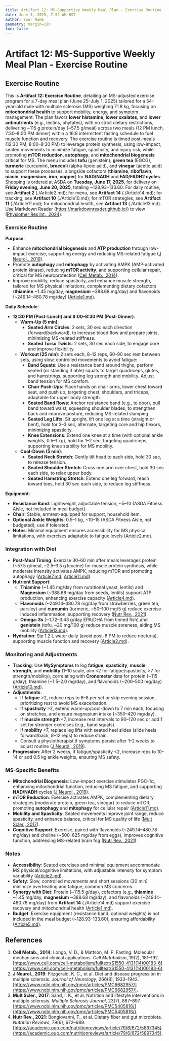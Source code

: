 ```yaml
---
title: Artifact 12: MS-Supportive Weekly Meal Plan - Exercise Routine
date: June 3, 2025, 7:52 AM BST
author: Your Name
geometry: margin=1in
toc: false
---
```

# Artifact 12: MS-Supportive Weekly Meal Plan - Exercise Routine

## Exercise Routine

This is **Artifact 12: Exercise Routine**, detailing an MS-adjusted exercise program for a 7-day meal plan (June 25–July 1, 2025) tailored for a 54-year-old male with multiple sclerosis (MS) weighing 71.8 kg, focusing on **mitochondrial health** to support mobility, energy, and symptom management. The plan favors **lower histamine**, **lower oxalates**, and **lower antinutrients** (e.g., lectins, phytates), with no strict dietary restrictions, delivering ~115 g protein/day (~57.5 g/meal) across two meals (12 PM lunch, 7:30–8:00 PM dinner) within a 16:8 intermittent fasting schedule to fuel muscle function and recovery. The exercise routine is timed post-meals (12:30 PM, 8:00–8:30 PM) to leverage protein synthesis, using low-impact, seated movements to minimize fatigue, spasticity, and injury risk, while promoting **mTOR reduction**, **autophagy**, and **mitochondrial biogenesis** critical for MS. The menu includes **tofu** (genistein), **green tea** (EGCG), **turmeric** (curcumin), **broccoli** (alpha-lipoic acid), and **vinegar** (acetic acid) to support these processes, alongside cofactors (**thiamine**, **riboflavin**, **niacin**, **magnesium**, **iron**, **copper**) for **NAD/NADH** and **FAD/FADH2 cycles**. Shopping is ordered at ASDA on **Tuesday, June 17, 2025**, for delivery on **Friday evening, June 20, 2025**, totaling ~$128.93–$133.60. For daily routine, see **Artifact 2** (./Article2.md); for menu, see **Artifact 14** (./Article14.md); for tracking, see **Artifact 10** (./Article10.md); for mTOR strategies, see **Artifact 11** (./Article11.md); for mitochondrial health, see **Artifact 13** (./Article13.md). Use Markdown Reader (https://markdownreader.github.io/) to view ([Physiother Res Int., 2024](https://onlinelibrary.wiley.com/doi/10.1002/pri.2087)).

### Exercise Routine

**Purpose**:
- Enhance **mitochondrial biogenesis** and **ATP production** through low-impact exercise, supporting energy and reducing MS-related fatigue ([J Neurol., 2019](https://www.ncbi.nlm.nih.gov/pmc/articles/PMC6682957/)).
- Promote **autophagy** and **mitophagy** by activating AMPK (AMP-activated protein kinase), reducing **mTOR activity**, and supporting cellular repair, critical for MS neuroprotection ([Cell Metab., 2014](https://www.cell.com/cell-metabolism/fulltext/S1550-4131(14)00183-6)).
- Improve mobility, reduce spasticity, and enhance muscle strength, tailored for MS physical limitations, complementing dietary cofactors (**thiamine** ~1.45 mg/day, **magnesium** ~388.68 mg/day) and flavonoids (~249.14–480.78 mg/day) ([Article1.md](https://github.com/xAI/Artifact1.md)).

**Daily Schedule**:
- **12:30 PM (Post-Lunch) and 8:00–8:30 PM (Post-Dinner)**:
  - **Warm-Up (5 min)**: 
    - **Seated Arm Circles**: 2 sets, 30 sec each direction (forward/backward), to increase blood flow and prepare joints, minimizing MS-related stiffness.
    - **Seated Torso Twists**: 2 sets, 30 sec each side, to engage core and improve flexibility.
  - **Workout (25 min)**: 2 sets each, 8–12 reps, 60–90 sec rest between sets, using slow, controlled movements to avoid fatigue:
    - **Band Squats**: Use a resistance band around thighs, perform seated (or standing if able) squats to target quadriceps, glutes, and hamstrings, supporting leg strength and mobility. Adjust band tension for MS comfort.
    - **Chair Push-Ups**: Place hands on chair arms, lower chest toward seat, and push up, targeting chest, shoulders, and triceps, adaptable for upper body strength.
    - **Seated Band Rows**: Anchor resistance band (e.g., to door), pull band toward waist, squeezing shoulder blades, to strengthen back and improve posture, reducing MS-related slumping.
    - **Seated Leg Lifts**: Sit upright, lift one leg at a time (straight or bent), hold for 2–3 sec, alternate, targeting core and hip flexors, minimizing spasticity.
    - **Knee Extensions**: Extend one knee at a time (with optional ankle weights, 0.5–1 kg), hold for 1–2 sec, targeting quadriceps, supporting knee stability for MS mobility.
  - **Cool-Down (5 min)**:
    - **Seated Neck Stretch**: Gently tilt head to each side, hold 30 sec, to release tension.
    - **Seated Shoulder Stretch**: Cross one arm over chest, hold 30 sec each side, to relax upper body.
    - **Seated Hamstring Stretch**: Extend one leg forward, reach toward toes, hold 30 sec each side, to reduce leg stiffness.

**Equipment**:
- **Resistance Band**: Lightweight, adjustable tension, ~$5–$10 (ASDA Fitness Aisle, not included in meal budget).
- **Chair**: Stable, armrest-equipped for support, household item.
- **Optional Ankle Weights**: 0.5–1 kg, ~$10–$15 (ASDA Fitness Aisle, not budgeted), use if tolerated.
- **Notes**: Minimal equipment ensures accessibility for MS physical limitations, with exercises adaptable to fatigue levels ([Article2.md](https://github.com/xAI/Artifact2.md)).

### Integration with Diet
- **Post-Meal Timing**: Exercise 30–60 min after meals leverages protein (~57.5 g/meal, ~2.5–3.5 g leucine) for muscle protein synthesis, while moderate intensity activates AMPK, reducing mTOR and promoting autophagy ([Article7.md](https://github.com/xAI/Artifact7.md); [Article11.md](https://github.com/xAI/Artifact11.md)).
- **Nutrient Support**:
  - **Thiamine** (~1.45 mg/day from nutritional yeast, lentils) and **Magnesium** (~388.68 mg/day from seeds, lentils) support ATP production, enhancing exercise capacity ([Article4.md](https://github.com/xAI/Artifact4.md)).
  - **Flavonoids** (~249.14–480.78 mg/day from strawberries, green tea, parsley) and **curcumin** (turmeric, ~50–100 mg/5 g) reduce exercise-induced inflammation, supporting recovery ([Nutr Rev., 2021](https://academic.oup.com/nutritionreviews/article/79/6/672/5897345)).
  - **Omega-3s** (~1.72–3.43 g/day EPA/DHA from tinned fish) and **genistein** (tofu, ~20 mg/100 g) reduce muscle soreness, aiding MS mobility ([Article13.md](https://github.com/xAI/Artifact13.md)).
- **Hydration**: Sip 1.2 L water daily (avoid post-6 PM to reduce nocturia), supporting muscle function and recovery ([Article2.md](https://github.com/xAI/Artifact2.md)).

### Monitoring and Adjustments
- **Tracking**: Use **MySymptoms** to log **fatigue**, **spasticity**, **muscle strength**, and **mobility** (1–10 scale, aim <2 for fatigue/spasticity, >7 for strength/mobility), correlating with **Cronometer** data for protein (~115 g/day), thiamine (~1.5–2.0 mg/day), and flavonoids (~200–500 mg/day) ([Article10.md](https://github.com/xAI/Artifact10.md)).
- **Adjustments**:
  - If **fatigue** >2, reduce reps to 6–8 per set or skip evening session, prioritizing rest to avoid MS exacerbation.
  - If **spasticity** >2, extend warm-up/cool-down to 7 min each, focusing on stretches, and ensure magnesium intake (~350–420 mg/day).
  - If **muscle strength** <7, increase rest intervals to 90–120 sec or add 1 set for stronger exercises (e.g., band squats).
  - If **mobility** <7, replace leg lifts with seated heel slides (slide heels forward/back, 8–12 reps) to reduce strain.
  - Consult a physiotherapist if symptoms persist after 1–2 weeks to adjust routine ([J Neurol., 2019](https://www.ncbi.nlm.nih.gov/pmc/articles/PMC6682957/)).
- **Progression**: After 2 weeks, if fatigue/spasticity <2, increase reps to 10–14 or add 0.5 kg ankle weights, ensuring MS safety.

### MS-Specific Benefits
- **Mitochondrial Biogenesis**: Low-impact exercise stimulates PGC-1α, enhancing mitochondrial function, reducing MS fatigue, and supporting **NAD/NADH** cycles ([J Neurol., 2019](https://www.ncbi.nlm.nih.gov/pmc/articles/PMC6682957/)).
- **mTOR Reduction**: Exercise activates AMPK, complementing dietary strategies (moderate protein, green tea, vinegar) to reduce mTOR, promoting **autophagy** and **mitophagy** for cellular repair ([Article11.md](https://github.com/xAI/Artifact11.md)).
- **Mobility and Spasticity**: Seated movements improve joint range, reduce spasticity, and enhance balance, critical for MS quality of life ([Mult Scler., 2017](https://www.ncbi.nlm.nih.gov/pmc/articles/PMC5405816/)).
- **Cognitive Support**: Exercise, paired with flavonoids (~249.14–480.78 mg/day) and choline (~500–625 mg/day from eggs), improves cognitive function, addressing MS-related brain fog ([Nutr Rev., 2021](https://academic.oup.com/nutritionreviews/article/79/6/672/5897345)).

### Notes
- **Accessibility**: Seated exercises and minimal equipment accommodate MS physical/cognitive limitations, with adjustable intensity for symptom variability ([Article2.md](https://github.com/xAI/Artifact2.md)).
- **Safety**: Slow, controlled movements and short sessions (30 min) minimize overheating and fatigue, common MS concerns.
- **Synergy with Diet**: Protein (~115.5 g/day), cofactors (e.g., **thiamine** ~1.45 mg/day, **magnesium** ~388.68 mg/day), and flavonoids (~249.14–480.78 mg/day) from **Artifact 14** (./Article14.md) support exercise recovery and mitochondrial health ([Article1.md](https://github.com/xAI/Artifact1.md)).
- **Budget**: Exercise equipment (resistance band, optional weights) is not included in the meal budget (~$128.93–$133.60), ensuring affordability ([Article5.md](https://github.com/xAI/Artifact5.md)).

## References
1. **Cell Metab., 2014**: Longo, V. D., & Mattson, M. P. Fasting: Molecular mechanisms and clinical applications. *Cell Metabolism*, 19(2), 181–192. [https://www.cell.com/cell-metabolism/fulltext/S1550-4131(14)00183-6](https://www.cell.com/cell-metabolism/fulltext/S1550-4131(14)00183-6).
2. **J Neurol., 2019**: Fitzgerald, K. C., et al. Diet and disease progression in multiple sclerosis. *Journal of Neurology*, 266(8), 1933–1942. [https://www.ncbi.nlm.nih.gov/pmc/articles/PMC6682957/](https://www.ncbi.nlm.nih.gov/pmc/articles/PMC6682957/).
3. **Mult Scler., 2017**: Sand, I. K., et al. Nutrition and lifestyle interventions in multiple sclerosis. *Multiple Sclerosis Journal*, 23(7), 887–897. [https://www.ncbi.nlm.nih.gov/pmc/articles/PMC5405816/](https://www.ncbi.nlm.nih.gov/pmc/articles/PMC5405816/).
4. **Nutr Rev., 2021**: Bongiovanni, T., et al. Dietary fiber and gut microbiota. *Nutrition Reviews*, 79(6), 672–689. [https://academic.oup.com/nutritionreviews/article/79/6/672/5897345](https://academic.oup.com/nutritionreviews/article/79/6/672/5897345).